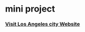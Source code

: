 # mini project
### [Visit Los Angeles city Website](https://sithum-nethupriya.github.io/mini_project/)
